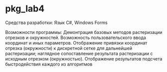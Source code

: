 # pkg_lab4
Средства разработки:
Язык С#, Windows Forms

Возможности программы:
Демонтрация базовых методов растеризации отрезков и окружностей.
Возможность пользовательского ввода координат и иных параметров.
Отображение привязки координат отрезка (окружности) к дискретной сетке для дальнейшей растеризации; наглядное сопоставление результата растеризации с исходным отрезком (окружностью).
Отображение результатов подсчета быстродействия каждого из алгоритмов
